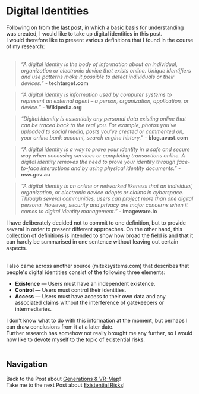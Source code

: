 # Digital Identities
Following on from the [last post](/pages/1_basics.md), in which a basic basis for understanding was created, I would like to take up digital identities in this post.<br>
I would therefore like to present various definitions that I found in the course of my research: <br><br>

> *“A digital identity is the body of information about an individual, organization or electronic device that exists online. Unique identifiers and use patterns make it possible to detect individuals or their devices.”* -  **techtarget.com**

> *“A digital identity is information used by computer systems to represent an external agent – a person, organization, application, or device.”* - **Wikipedia.org**

> *“Digital identity is essentially any personal data existing online that can be traced back to the real you. For example, photos you've uploaded to social media, posts you've created or commented on, your online bank account, search engine history.”* - **blog.avast.com**

> *“A digital identity is a way to prove your identity in a safe and secure way when accessing services or completing transactions online. A digital identity removes the need to prove your identity through face-to-face interactions and by using physical identity documents.”* - **nsw.gov.au**

> *“A digital identity is an online or networked likeness that an individual, organization, or electronic device adopts or claims in cyberspace. Through several communities, users can project more than one digital persona. However, security and privacy are major concerns when it comes to digital identity management.”* - **imageware.io**


I have deliberately decided not to commit to one definition, but to provide several in order to present different approaches. On the other hand, this collection of definitions is intended to show how broad the field is and that it can hardly be summarised in one sentence without leaving out certain aspects. <br><br>

I also came across another source (miteksystems.com) that describes that people's digital identities consist of the following three elements:
- **Existence** — Users must have an independent existence.
-	**Control** — Users must control their identities.
-	**Access** — Users must have access to their own data and any associated claims without the interference of gatekeepers or intermediaries.

I don't know what to do with this information at the moment, but perhaps I can draw conclusions from it at a later date.<br>
Further research has somehow not really brought me any further, so I would now like to devote myself to the topic of existential risks.<br><br>
## Navigation
Back to the Post about [Generations & VR-Map](1_basics.md)!<br>
Take me to the next Post about [Existential Risks](3_existential_risks.md)!<br>



